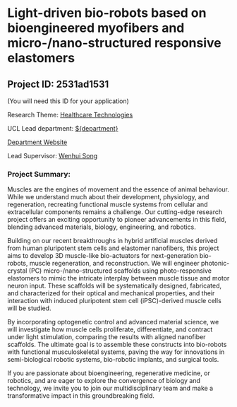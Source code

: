 # Light-driven bio-robots based on bioengineered myofibers and micro-/nano-structured responsive elastomers

## Project ID: **2531ad1531**
(You will need this ID for your application)

Research Theme: [Healthcare Technologies](../themes/healthcare-technologies.md)

UCL Lead department: [${department}](../departments/division-of-surgery-and-interventional-sciences.md)

[Department Website](https://www.ucl.ac.uk/surgery)

Lead Supervisor: [Wenhui Song](https://profiles.ucl.ac.uk/40048)

### Project Summary:

Muscles are the engines of movement and the essence of animal behaviour. While we understand much about their development, physiology, and regeneration, recreating functional muscle systems from cellular and extracellular components remains a challenge. Our cutting-edge research project offers an exciting opportunity to pioneer advancements in this field, blending advanced materials, biology, engineering, and robotics.

Building on our recent breakthroughs in hybrid artificial muscles derived from human pluripotent stem cells and elastomer nanofibers, this project aims to develop 3D muscle-like bio-actuators for next-generation bio-robots, muscle regeneration, and reconstruction. We will engineer photonic-crystal (PC) micro-/nano-structured scaffolds using photo-responsive elastomers to mimic the intricate interplay between muscle tissue and motor neuron input. These scaffolds will be systematically designed, fabricated, and characterized for their optical and mechanical properties, and their interaction with induced pluripotent stem cell (iPSC)-derived muscle cells will be studied.

By incorporating optogenetic control and advanced material science, we will investigate how muscle cells proliferate, differentiate, and contract under light stimulation, comparing the results with aligned nanofiber scaffolds. The ultimate goal is to assemble these constructs into bio-robots with functional musculoskeletal systems, paving the way for innovations in semi-biological robotic systems, bio-robotic implants, and surgical tools.

If you are passionate about bioengineering, regenerative medicine, or robotics, and are eager to explore the convergence of biology and technology, we invite you to join our multidisciplinary team and make a transformative impact in this groundbreaking field.
